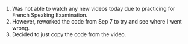 1. Was not able to watch any new videos today due to practicing for French Speaking Examination. 
2. However, reworked the code from Sep 7 to try and see where I went wrong.
3. Decided to just copy the code from the video.